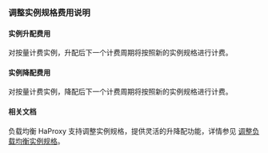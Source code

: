 ### 调整实例规格费用说明

#### 实例升配费用

对按量计费实例，升配后下一个计费周期将按照新的实例规格进行计费。

#### 实例降配费用

对按量计费实例，降配后下一个计费周期将按照新的实例规格进行计费。

#### 相关文档

负载均衡 HaProxy 支持调整实例规格，提供灵活的升降配功能，详情参见 [调整负载均衡实例规格](F:\首云工作相关\PaaS产品线\弹性计算产品\负载均衡\用户操作手册\HaProxy\04.操作指南\00.负载均衡实例\01.调整负载均衡实例规格.md)。

